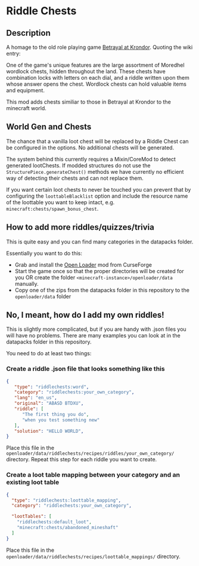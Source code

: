 # Riddle Chests

## Description

A homage to the old role playing game [Betrayal at Krondor](https://en.wikipedia.org/wiki/Betrayal_at_Krondor).
Quoting the wiki entry:

One of the game's unique features are the large assortment of Moredhel wordlock chests, hidden throughout the land.
These chests have combination locks with letters on each dial, and a riddle written upon them whose answer opens the
chest. Wordlock chests can hold valuable items and equipment.

This mod adds chests similiar to those in Betrayal at Krondor to the minecraft world.


## World Gen and Chests

The chance that a vanilla loot chest will be replaced by a Riddle Chest can be configured in the options. No additional
chests will be generated.

The system behind this currently requires a Mixin/CoreMod to detect generated lootChests. If modded structures
do not use the `StructurePiece.generateChest()` methods we have currently no efficient way of detecting their
chests and can not replace them.

If you want certain loot chests to never be touched you can prevent that by configuring the `loottableBlacklist`
option and include the resource name of the loottable you want to keep intact, e.g. `minecraft:chests/spawn_bonus_chest`.


## How to add more riddles/quizzes/trivia

This is quite easy and you can find many categories in the datapacks folder.

Essentially you want to do this:

- Grab and install the [Open Loader](https://www.curseforge.com/minecraft/mc-mods/open-loader) mod from CurseForge
- Start the game once so that the proper directories will be created for you
  OR create the folder `<minecraft-instance>/openloader/data` manually.
- Copy one of the zips from the datapacks folder in this repository to the `openloader/data` folder


## No, I meant, how do I add my own riddles!

This is slightly more complicated, but if you are handy with .json files you will have no problems.
There are many examples you can look at in the datapacks folder in this repository.

You need to do at least two things:

### Create a riddle .json file that looks something like this

```json
{
   "type": "riddlechests:word",
   "category": "riddlechests:your_own_category",
   "lang": "en_us",
   "original": "ABASD BTDXU",
   "riddle": [
      "The first thing you do",
      "when you test something new"
   ],
   "solution": "HELLO WORLD",
}
```
Place this file in the `openloader/data/riddlechests/recipes/riddles/your_own_category/` directory.
Repeat this step for each riddle you want to create.


### Create a loot table mapping between your category and an existing loot table

```json
{
  "type": "riddlechests:loottable_mapping",
  "category": "riddlechests:your_own_category",

  "lootTables": [
    "riddlechests:default_loot",
    "minecraft:chests/abandoned_mineshaft"
  ]
}
```
Place this file in the `openloader/data/riddlechests/recipes/loottable_mappings/` directory.